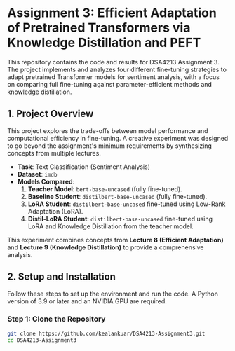 # Assignment 3: Efficient Adaptation of Pretrained Transformers via Knowledge Distillation and PEFT

This repository contains the code and results for DSA4213 Assignment 3. The project implements and analyzes four different fine-tuning strategies to adapt pretrained Transformer models for sentiment analysis, with a focus on comparing full fine-tuning against parameter-efficient methods and knowledge distillation.

## 1. Project Overview

This project explores the trade-offs between model performance and computational efficiency in fine-tuning. A creative experiment was designed to go beyond the assignment's minimum requirements by synthesizing concepts from multiple lectures.

* **Task**: Text Classification (Sentiment Analysis)
* **Dataset**: `imdb`
* **Models Compared**:
    1.  **Teacher Model**: `bert-base-uncased` (fully fine-tuned).
    2.  **Baseline Student**: `distilbert-base-uncased` (fully fine-tuned).
    3.  **LoRA Student**: `distilbert-base-uncased` fine-tuned using Low-Rank Adaptation (LoRA).
    4.  **Distil-LoRA Student**: `distilbert-base-uncased` fine-tuned using LoRA and Knowledge Distillation from the teacher model.

This experiment combines concepts from **Lecture 8 (Efficient Adaptation)** and **Lecture 9 (Knowledge Distillation)** to provide a comprehensive analysis.

## 2. Setup and Installation

Follow these steps to set up the environment and run the code. A Python version of 3.9 or later and an NVIDIA GPU are required.

### Step 1: Clone the Repository
```bash
git clone https://github.com/kealankuar/DSA4213-Assignment3.git
cd DSA4213-Assignment3